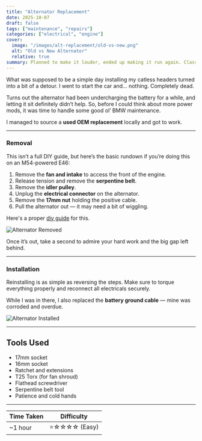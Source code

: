```yaml
---
title: "Alternator Replacement"
date: 2025-10-07
draft: false
tags: ["maintenance", "repairs"]
categories: ["electrical", "engine"]
cover:
  image: "/images/alt-replacement/old-vs-new.png"
  alt: "Old vs New Alternator" 
  relative: true
summary: Planned to make it louder, ended up making it run again. Classic BMW — alternator out, fresh one in, back to changing headers soon.
---
```


What was supposed to be a simple day installing my catless headers turned into a bit of a detour. I went to start the car and… nothing. Completely dead.  

Turns out the alternator had been undercharging the battery for a while, and letting it sit definitely didn’t help. So, before I could think about more power mods, it was time to handle some good ol’ BMW maintenance.

I managed to source a **used OEM replacement** locally and got to work.

---

### Removal 
This isn’t a full DIY guide, but here’s the basic rundown if you’re doing this on an M54-powered E46:

1. Remove the **fan and intake** to access the front of the engine.  
2. Release tension and remove the **serpentine belt**.  
3. Remove the **idler pulley**.  
4. Unplug the **electrical connector** on the alternator.  
5. Remove the **17mm nut** holding the positive cable.  
6. Pull the alternator out — it may need a bit of wiggling.

Here's a proper [diy guide](https://www.pelicanparts.com/BMW/techarticles/BMW-3-Series-E46/56-ELEC-Alternator_Replacement/56-ELEC-Alternator_Replacement.htm) for this.

![Alternator Removed](/images/alt-replacement/alt-out.png)

Once it’s out, take a second to admire your hard work and the big gap left behind.

---

### Installation
Reinstalling is as simple as reversing the steps. Make sure to torque everything properly and reconnect all electricals securely.  

While I was in there, I also replaced the **battery ground cable** — mine was corroded and overdue.

![Alternator Installed](/images/alt-replacement/alt-in.png)

---

## Tools Used
- 17mm socket  
- 16mm socket
- Ratchet and extensions  
- T25 Torx (for fan shroud)  
- Flathead screwdriver  
- Serpentine belt tool 
- Patience and cold hands  

---
| Time Taken | Difficulty |
|-------------|-------------|
| ~1 hour | ⭐☆☆☆☆ (Easy) |

